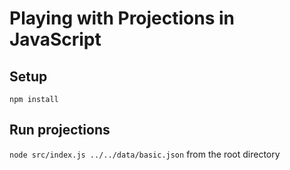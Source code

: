 # Playing with Projections in JavaScript
## Setup
`npm install`

## Run projections
`node src/index.js ../../data/basic.json` from the root directory
